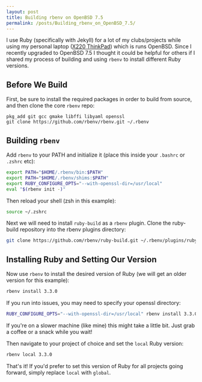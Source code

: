 ```yaml
---
layout: post
title: Building rbenv on OpenBSD 7.5
permalink: /posts/Building_rbenv_on_OpenBSD_7.5/
---
```


I use Ruby (specifically with Jekyll) for a lot of my clubs/projects while using my personal laptop ([X220 ThinkPad](/posts/x220/)) which is runs OpenBSD. Since I recently upgraded to OpenBSD 7.5 I thought it could be helpful for others if I shared my process of building and using `rbenv` to install different Ruby versions.

## Before We Build

First, be sure to install the required packages in order to build from source, and then clone the core `rbenv` repo:

    pkg_add git gcc gmake libffi libyaml openssl
    git clone https://github.com/rbenv/rbenv.git ~/.rbenv

## Building `rbenv`

Add `rbenv` to your PATH and initialize it (place this inside your `.bashrc` or `.zshrc` etc):

```sh
export PATH="$HOME/.rbenv/bin:$PATH"
export PATH="$HOME/.rbenv/shims:$PATH"
export RUBY_CONFIGURE_OPTS="--with-openssl-dir=/usr/local"
eval "$(rbenv init -)"
```

Then reload your shell (zsh in this example): 

```sh
source ~/.zshrc
```

Next we will need to install `ruby-build` as a `rbenv` plugin. Clone the ruby-build repository into the rbenv plugins directory:

```sh
git clone https://github.com/rbenv/ruby-build.git ~/.rbenv/plugins/ruby-build
```

## Installing Ruby and Setting Our Version

Now use `rbenv` to install the desired version of Ruby (we will get an older version for this example):

```sh
rbenv install 3.3.0
```

If you run into issues, you may need to specify your openssl directory:

```sh
RUBY_CONFIGURE_OPTS="--with-openssl-dir=/usr/local" rbenv install 3.3.0
```

If you're on a slower machine (like mine) this might take a little bit. Just grab a coffee or a snack while you wait!

Then navigate to your project of choice and set the `local` Ruby version:

```sh
rbenv local 3.3.0
``` 

That's it! If you'd prefer to set this version of Ruby for all projects going forward, simply replace `local` with `global`.
